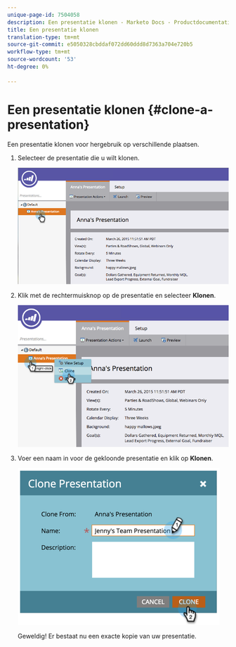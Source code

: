 ```yaml
---
unique-page-id: 7504058
description: Een presentatie klonen - Marketo Docs - Productdocumentatie
title: Een presentatie klonen
translation-type: tm+mt
source-git-commit: e5050328cbddaf072dd60ddd8d7363a704e720b5
workflow-type: tm+mt
source-wordcount: '53'
ht-degree: 0%

---
```



# Een presentatie klonen {#clone-a-presentation}

Een presentatie klonen voor hergebruik op verschillende plaatsen.

1. Selecteer de presentatie die u wilt klonen.

   ![](assets/image2015-3-26-12-3a22-3a6.png)

1. Klik met de rechtermuisknop op de presentatie en selecteer **Klonen**.

   ![](assets/image2015-3-26-12-3a22-3a47.png)

1. Voer een naam in voor de gekloonde presentatie en klik op **Klonen**.

   ![](assets/image2015-3-20-16-3a14-3a44.png)

   Geweldig! Er bestaat nu een exacte kopie van uw presentatie.
